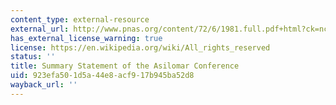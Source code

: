 ```yaml
---
content_type: external-resource
external_url: http://www.pnas.org/content/72/6/1981.full.pdf+html?ck=nck
has_external_license_warning: true
license: https://en.wikipedia.org/wiki/All_rights_reserved
status: ''
title: Summary Statement of the Asilomar Conference
uid: 923efa50-1d5a-44e8-acf9-17b945ba52d8
wayback_url: ''
---
```

